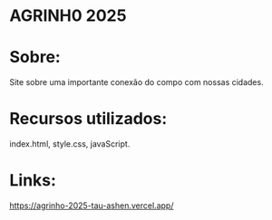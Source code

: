 # AGRINH0 2025
# Sobre: 
Site sobre uma importante conexão do compo com nossas cidades. 
# Recursos utilizados: 
index.html, style.css, javaScript.
# Links:
https://agrinho-2025-tau-ashen.vercel.app/
